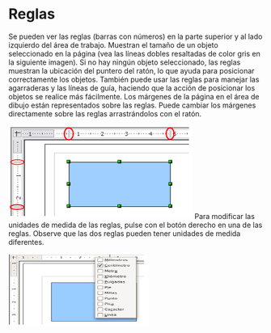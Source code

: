
# Reglas

Se pueden ver las reglas (barras con números) en la parte superior y al lado izquierdo del área de trabajo. Muestran el tamaño de un objeto seleccionado en la página (vea las líneas dobles resaltadas de color gris en la siguiente imagen). Si no hay ningún objeto seleccionado, las reglas muestran la ubicación del puntero del ratón, lo que ayuda para posicionar correctamente los objetos. También puede usar las reglas para manejar las agarraderas y las líneas de guía, haciendo que la acción de posicionar los objetos se realice más fácilmente. Los márgenes de la página en el área de dibujo están representados sobre las reglas. Puede cambiar los márgenes directamente sobre las reglas arrastrándolos con el ratón.

![](img/Captura_de_pantalla_2016-11-30_a_las_15.13.34.png)
Para modificar las unidades de medida de las reglas, pulse con el botón derecho en una de las reglas. Observe que las dos reglas pueden tener unidades de medida diferentes.

![](img/Captura_de_pantalla_2016-11-30_a_las_15.13.40.png)


